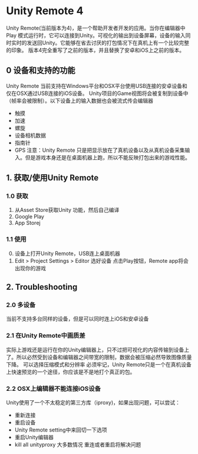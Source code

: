 # Unity Remote 4

Unity Remote(当前版本为4)，是一个帮助开发者开发的应用。当你在编辑器中Play 模式运行时，它可以连接到Unity。可视化的输出到设备屏幕，设备的输入同时实时的发送回Unity。它能够在省去讨厌的打包情况下在真机上有一个比较完整的印象。
版本4完全重写了之前的版本，并且替换了安卓和iOS上之前的版本。

## 0 设备和支持的功能

Unity Remote 当前支持在Windows平台和OSX平台使用USB连接的安卓设备和仅在OSX通过USB连接的iOS设备。
Unity项目的Game视图将会被复制到设备中（帧率会被限制）。以下设备上的输入数据也会被流式传会编辑器
* 触摸
* 加速
* 螺旋
* 设备相机数据
* 指南针
* GPS
注意：Unity Remote 只是把显示放在了真机设备以及从真机设备采集输入。但是游戏本身还是在桌面机器上跑，所以不能反映打包出来的游戏性能。

## 1. 获取/使用Unity Remote

### 1.0 获取

1. 从Asset Store获取Unity 功能，然后自己编译
2. Google Play
3. App Storej

### 1.1 使用

0. 设备上打开Unity Remote，USB连上桌面机器
1. Edit > Project Settings > Editor 选好设备
点击Play按钮，Remote app将会出现你的游戏

## 2. Troubleshooting

### 2.0 多设备

当前不支持多台同样的设备，但是可以同时连上iOS和安卓设备

### 2.1 在Unity Remote中画质差

实际上游戏还是运行在你的Unity编辑器上，只不过把可视化的内容传输到设备上了。所以必然受到设备和编辑器之间带宽的限制，数据会被压缩必然导致图像质量下降。
可以选择压缩模式和分辨率
必须牢记，Unity Remote只是一个在真机设备上快速预览的一个途径，你应该是不是地打个真正的包。

### 2.2 OSX上编辑器不能连接iOS设备

Unity使用了一个不太稳定的第三方库（iproxy)，如果出现问题，可以尝试：
* 重新连接
* 重启设备
* Unity Remote setting中来回切一下选项
* 重启Unity编辑器
* kill all unityproxy
大多数情况 重连或者重启将解决问题

